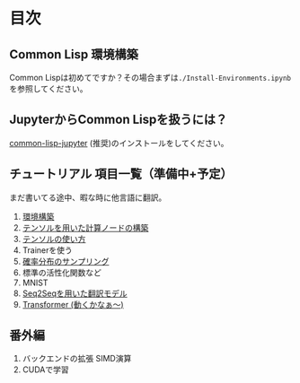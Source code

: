 
# 目次

## Common Lisp 環境構築

Common Lispは初めてですか？その場合まずは`./Install-Environments.ipynb`を参照してください。

## JupyterからCommon Lispを扱うには？

[common-lisp-jupyter](https://github.com/yitzchak/common-lisp-jupyter) (推奨)のインストールをしてください。

## チュートリアル 項目一覧（準備中+予定）

まだ書いてる途中、暇な時に他言語に翻訳。

1. [環境構築](https://github.com/hikettei/cl-waffe/blob/main/tutorials/jp/Install_Environments.ipynb)
2. [テンソルを用いた計算ノードの構築](https://github.com/hikettei/cl-waffe/blob/main/tutorials/jp/Nodes.ipynb)
3. [テンソルの使い方](https://github.com/hikettei/cl-waffe/blob/main/tutorials/jp/Tensor.ipynb)
4. Trainerを使う
5. [確率分布のサンプリング](https://github.com/hikettei/cl-waffe/blob/main/tutorials/jp/Distributions.ipynb)
6. 標準の活性化関数など
7. MNIST
8. [Seq2Seqを用いた翻訳モデル](https://github.com/hikettei/cl-waffe/blob/update-tutorials/tutorials/jp/RNN.ipynb)
9. [Transformer (動くかなぁ〜)](https://github.com/hikettei/cl-waffe/blob/update-tutorials/tutorials/jp/Transformer.ipynb)

## 番外編

1. バックエンドの拡張 SIMD演算
2. CUDAで学習